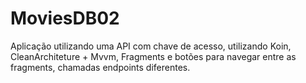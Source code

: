 # MoviesDB02
Aplicação utilizando uma API com chave de acesso, utilizando Koin, CleanArchiteture + Mvvm, Fragments e botões para navegar entre as fragments, chamadas endpoints diferentes.
